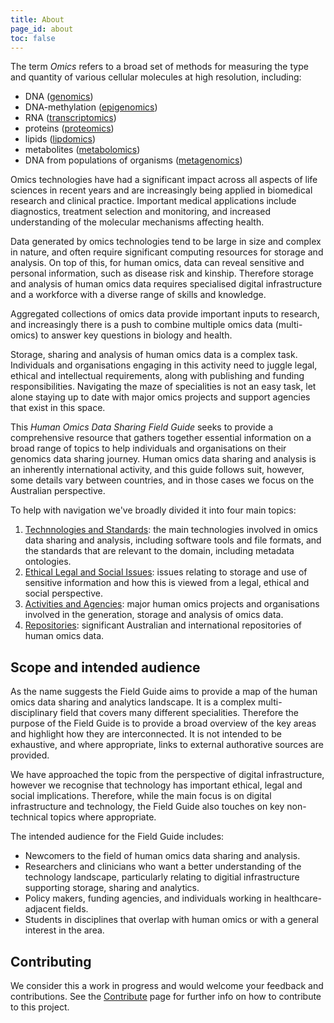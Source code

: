 ```yaml
---
title: About
page_id: about
toc: false
---
```


The term *Omics* refers to a broad set of methods for measuring the type and quantity of various cellular molecules at high resolution, including:

 * DNA ([genomics](https://en.wikipedia.org/wiki/Genomics))
 * DNA-methylation ([epigenomics](https://en.wikipedia.org/wiki/Epigenomics))
 * RNA ([transcriptomics](https://en.wikipedia.org/wiki/Transcriptomics_technologies))
 * proteins ([proteomics](https://en.wikipedia.org/wiki/Proteomics))
 * lipids ([lipdomics](https://en.wikipedia.org/wiki/Lipidomics))
 * metabolites ([metabolomics](https://en.wikipedia.org/wiki/Metabolomics))
 * DNA from populations of organisms ([metagenomics](https://en.wikipedia.org/wiki/Metagenomics))

Omics technologies have had a significant impact across all aspects of life sciences in recent years and are increasingly being applied in biomedical research and clinical practice. Important medical applications include diagnostics, treatment selection and monitoring, and increased understanding of the molecular mechanisms affecting health.

Data generated by omics technologies tend to be large in size and complex in nature, and often require significant computing resources for storage and analysis. On top of this, for human omics, data can reveal sensitive and personal information, such as disease risk and kinship. Therefore storage and analysis of human omics data requires specialised digital infrastructure and a workforce with a diverse range of skills and knowledge.

Aggregated collections of omics data provide important inputs to research, and increasingly there is a push to combine multiple omics data (multi-omics) to answer key questions in biology and health.

Storage, sharing and analysis of human omics data is a complex task. Individuals and organisations engaging in this activity need to juggle legal, ethical and intellectual requirements, along with publishing and funding responsibilities. Navigating the maze of specialities is not an easy task, let alone staying up to date with major omics projects and support agencies that exist in this space. 

This *Human Omics Data Sharing Field Guide* seeks to provide a comprehensive resource that gathers together essential information on a broad range of topics to help individuals and organisations on their genomics data sharing journey. Human omics data sharing and analysis is an inherently international activity, and this guide follows suit, however, some details vary between countries, and in those cases we focus on the Australian perspective.

To help with navigation we've broadly divided it into four main topics:

1. [Technnologies and Standards](technologies_standards): the main technologies involved in omics data sharing and analysis, including software tools and file formats, and the standards that are relevant to the domain, including metadata ontologies.
2. [Ethical Legal and Social Issues](legal_ethical): issues relating to storage and use of sensitive information and how this is viewed from a legal, ethical and social perspective.
3. [Activities and Agencies](activities_agencies): major human omics projects and organisations involved in the generation, storage and analysis of omics data.
4. [Repositories](repositories): significant Australian and international repositories of human omics data.

## Scope and intended audience

As the name suggests the Field Guide aims to provide a map of the human omics data sharing and analytics landscape. It is a complex multi-disciplinary field that covers many different specialities. Therefore the purpose of the Field Guide is to provide a broad overview of the key areas and highlight how they are interconnected. It is not intended to be exhaustive, and where appropriate, links to external authorative sources are provided.

We have approached the topic from the perspective of digital infrastructure, however we recognise that technology has important ethical, legal and social implications. Therefore, while the main focus is on digital infrastructure and technology, the Field Guide also touches on key non-technical topics where appropriate.

The intended audience for the Field Guide includes:

* Newcomers to the field of human omics data sharing and analysis.
* Researchers and clinicians who want a better understanding of the technology landscape, particularly relating to digitial infrastructure supporting storage, sharing and analytics.
* Policy makers, funding agencies, and individuals working in healthcare-adjacent fields.
* Students in disciplines that overlap with human omics or with a general interest in the area.

## Contributing

We consider this a work in progress and would welcome your feedback and contributions. See the [Contribute](contribute) page for further info on how to contribute to this project.
